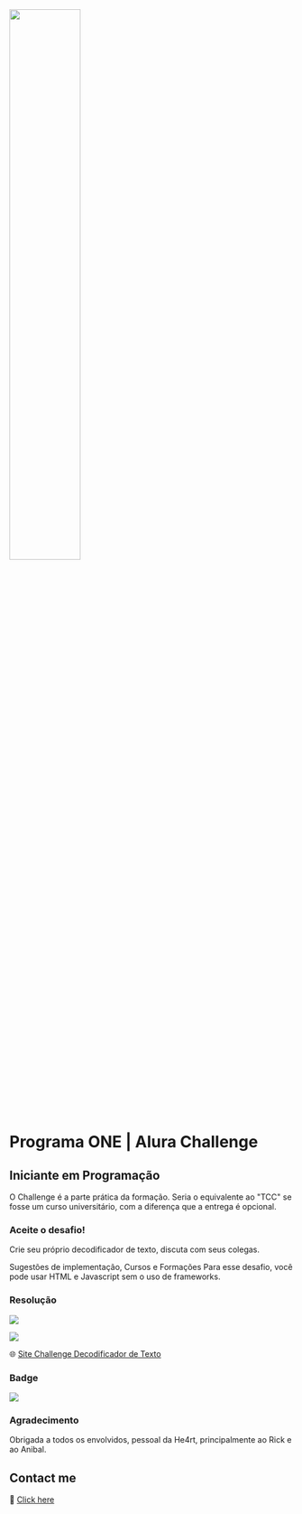 <img width="50%" src="https://d335luupugsy2.cloudfront.net/cms/files/10224/1662417840/$u07pzwncrr" >

# Programa ONE | Alura Challenge 
## Iniciante em Programação

O Challenge é a parte prática da formação. Seria o equivalente ao "TCC" se fosse um curso universitário, com a diferença que a entrega é opcional.
### Aceite o desafio!
Crie seu próprio decodificador de texto, discuta com seus colegas.

Sugestões de implementação, Cursos e Formações
Para esse desafio, você pode usar HTML e Javascript sem o uso de frameworks.


### Resolução

![](https://cdn.discordapp.com/attachments/1045720339772088342/1066554056740442172/image.png)

![](https://media.giphy.com/media/jlVytxGomEGCUGktK5/giphy.gif)

🌐 [Site Challenge Decodificador de Texto](https://suamirocha.github.io/Oracle_Alura_Programa_T4_ONE_Challenge_1/)

### Badge
![](https://cdn.discordapp.com/attachments/1045720339772088342/1066845892583366676/cms2Ffiles2F102242F1671211139Prancheta_3.png)
### Agradecimento

Obrigada a todos os envolvidos, pessoal da He4rt, principalmente ao Rick e ao Anibal.

## Contact me
💜 [Click here](https://suamirochadev.super.site/)

